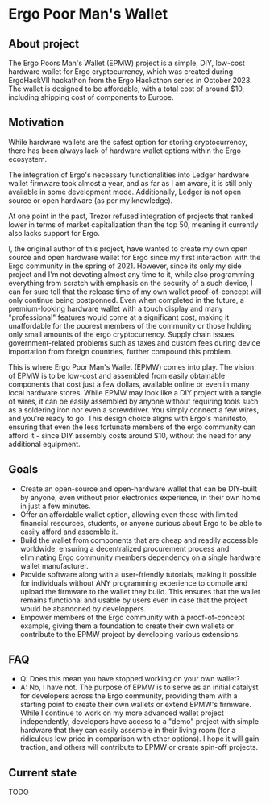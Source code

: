 # Ergo Poor Man's Wallet

## About project
The Ergo Poors Man's Wallet (EPMW) project is a simple, DIY, low-cost hardware wallet for Ergo cryptocurrency, which was created during ErgoHackVII hackathon from the Ergo Hackathon series in October 2023. The wallet is designed to be affordable, with a total cost of around $10, including shipping cost of components to Europe.

## Motivation
While hardware wallets are the safest option for storing cryptocurrency, there has been always lack of hardware wallet options within the Ergo ecosystem. 

The integration of Ergo's necessary functionalities into Ledger hardware wallet firmware took almost a year, and as far as I am aware, it is still only available in some development mode. Additionally, Ledger is not open source or open hardware (as per my knowledge).

At one point in the past, Trezor refused integration of projects that ranked lower in terms of market capitalization than the top 50, meaning it currently also lacks support for Ergo.

I, the original author of this project, have wanted to create my own open source and open hardware wallet for Ergo since my first interaction with the Ergo community in the spring of 2021. However, since its only my side project and I'm not devoting almost any time to it, while also programming everything from scratch with emphasis on the security of a such device, I can for sure tell that the release time of my own wallet proof-of-concept will only continue being postponned. Even when completed in the future, a premium-looking hardware wallet with a touch display and many "professional" features would come at a significant cost, making it unaffordable for the poorest members of the community or those holding only small amounts of the ergo cryptocurrency. Supply chain issues, government-related problems such as taxes and custom fees during device importation from foreign countries, further compound this problem.

This is where Ergo Poor Man's Wallet (EPMW) comes into play. The vision of EPMW is to be low-cost and assembled from easily obtainable components that cost just a few dollars, available online or even in many local hardware stores. While EPMW may look like a DIY project with a tangle of wires, it can be easily assembled by anyone without requiring tools such as a soldering iron nor even a screwdriver. You simply connect a few wires, and you're ready to go. This design choice aligns with Ergo's manifesto, ensuring that even the less fortunate members of the ergo community can afford it - since DIY assembly costs around $10, without the need for any additional equipment.

## Goals
- Create an open-source and open-hardware wallet that can be DIY-built by anyone, even without prior electronics experience, in their own home in just a few minutes.
- Offer an affordable wallet option, allowing even those with limited financial resources, students, or anyone curious about Ergo to be able to easily afford and assemble it.
- Build the wallet from components that are cheap and readily accessible worldwide, ensuring a decentralized procurement process and eliminating Ergo community members dependency on a single hardware wallet manufacturer.
- Provide software along with a user-friendly tutorials, making it possible for individuals without ANY programming experience to compile and upload the firmware to the wallet they build. This ensures that the wallet remains functional and usable by users even in case that the project would be abandoned by developpers.
- Empower members of the Ergo community with a proof-of-concept example, giving them a foundation to create their own wallets or contribute to the EPMW project by developing various extensions.

## FAQ
- Q: Does this mean you have stopped working on your own wallet?
- A: No, I have not. The purpose of EPMW is to serve as an initial catalyst for developers across the Ergo community, providing them with a starting point to create their own wallets or extend EPMW's firmware. While I continue to work on my more advanced wallet project independently, developers have access to a "demo" project with simple hardware that they can easily assemble in their living room (for a ridiculous low price in comparison with other options). I hope it will gain traction, and others will contribute to EPMW or create spin-off projects.

## Current state
TODO
